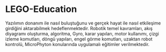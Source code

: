 # LEGO-Education

Yazılımın donanım ile nasıl buluştuğunu ve gerçek hayat ile nasıl etkileşime girdiğini aktarabilmek hedeflenmektedir. Robotik temel kavramları, akış diyagramı oluşturma, algoritma, Gyro, karar yapıları, motor kullanımı, çizgi izleme komutları, döngü yapıları, engel görme komutları, uzaktan robot kontrolü, MicroPhyton konularında uygulamalı eğitimler verilmektedir. 

